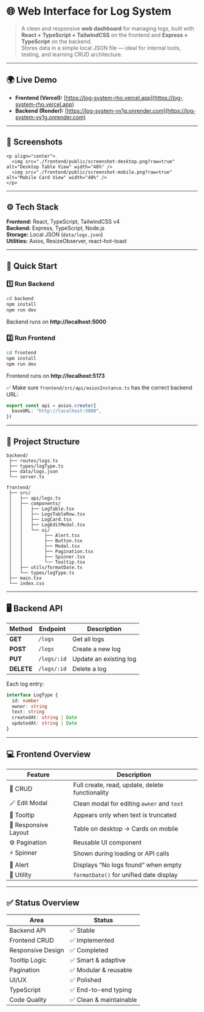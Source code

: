 # 🌐 Web Interface for Log System

> A clean and responsive **web dashboard** for managing logs, built with  
> **React + TypeScript + TailwindCSS** on the frontend and **Express + TypeScript** on the backend.  
> Stores data in a simple local JSON file — ideal for internal tools, testing, and learning CRUD architecture.

---

## 🌍 Live Demo

- **Frontend (Vercel):** [https://log-system-rho.vercel.app](https://log-system-rho.vercel.app)
- **Backend (Render):** [https://log-system-vv1g.onrender.com](https://log-system-vv1g.onrender.com)

---

## 📸 Screenshots   

```
<p align="center">
  <img src="./frontend/public/screenshot-desktop.png?raw=true" alt="Desktop Table View" width="48%" />
  <img src="./frontend/public/screenshot-mobile.png?raw=true" alt="Mobile Card View" width="48%" />
</p>
```

---

## ⚙️ Tech Stack

**Frontend:** React, TypeScript, TailwindCSS v4  
**Backend:** Express, TypeScript, Node.js  
**Storage:** Local JSON (`data/logs.json`)  
**Utilities:** Axios, ResizeObserver, react-hot-toast  

---

## 🚀 Quick Start

### 1️⃣ Run Backend
```bash
cd backend
npm install
npm run dev
```
Backend runs on **http://localhost:5000**

### 2️⃣ Run Frontend
```bash
cd frontend
npm install
npm run dev
```
Frontend runs on **http://localhost:5173**

✅ Make sure `frontend/src/api/axiosInstance.ts` has the correct backend URL:
```ts
export const api = axios.create({
  baseURL: "http://localhost:5000",
})
```

---

## 📂 Project Structure

```
backend/
 ├── routes/logs.ts
 ├── types/logType.ts
 ├── data/logs.json
 └── server.ts

frontend/
 ├── src/
 │   ├── api/logs.ts
 │   ├── components/
 │   │   ├── LogTable.tsx
 │   │   ├── LogsTableRow.tsx
 │   │   ├── LogCard.tsx
 │   │   ├── LogEditModal.tsx
 │   │   └── ui/
 │   │        ├── Alert.tsx
 │   │        ├── Button.tsx
 │   │        ├── Modal.tsx
 │   │        ├── Pagination.tsx
 │   │        ├── Spinner.tsx
 │   │        └── Tooltip.tsx
 │   ├── utils/formatDate.ts
 │   └── types/logType.ts
 ├── main.tsx
 └── index.css
```

---

## 🖥️ Backend API

| Method | Endpoint | Description |
|--------|-----------|-------------|
| **GET** | `/logs` | Get all logs |
| **POST** | `/logs` | Create a new log |
| **PUT** | `/logs/:id` | Update an existing log |
| **DELETE** | `/logs/:id` | Delete a log |

Each log entry:
```ts
interface LogType {
  id: number
  owner: string
  text: string
  createdAt: string | Date
  updatedAt: string | Date
}
```

---

## 💻 Frontend Overview

| Feature | Description |
|----------|-------------|
| 🧱 CRUD | Full create, read, update, delete functionality |
| 🪄 Edit Modal | Clean modal for editing `owner` and `text` |
| 💬 Tooltip | Appears only when text is truncated |
| 📱 Responsive Layout | Table on desktop → Cards on mobile |
| ⚙️ Pagination | Reusable UI component |
| ⚡ Spinner | Shown during loading or API calls |
| 🚨 Alert | Displays “No logs found” when empty |
| 🧠 Utility | `formatDate()` for unified date display |

---


## ✅ Status Overview

| Area | Status |
|------|--------|
| Backend API | ✅ Stable |
| Frontend CRUD | ✅ Implemented |
| Responsive Design | ✅ Completed |
| Tooltip Logic | ✅ Smart & adaptive |
| Pagination | ✅ Modular & reusable |
| UI/UX | ✅ Polished |
| TypeScript | ✅ End-to-end typing |
| Code Quality | ✅ Clean & maintainable |
